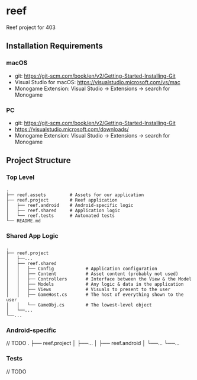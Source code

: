 # reef #
Reef project for 403

## Installation Requirements ##

### macOS ###
- git: https://git-scm.com/book/en/v2/Getting-Started-Installing-Git
- Visual Studio for macOS: https://visualstudio.microsoft.com/vs/mac
- Monogame Extension: Visual Studio -> Extensions -> search for Monogame

### PC ###
- git: https://git-scm.com/book/en/v2/Getting-Started-Installing-Git
- https://visualstudio.microsoft.com/downloads/
- Monogame Extension: Visual Studio -> Extensions -> search for Monogame

## Project Structure ##

### Top Level ###
    .
    ├── reef.assets         # Assets for our application
    ├── reef.project        # Reef application 
    │   ├── reef.android    # Android-specific logic
    │   ├── reef.shared     # Application logic
    │   └── reef.tests      # Automated tests 
    └── README.md

### Shared App Logic ###
    .
    ├── reef.project
    │   ├──...
    │   ├── reef.shared
    │   │   ├── Config            # Application configuration
    │   │   ├── Content           # Asset content (probably not used)
    │   │   ├── Controllers       # Interface between the View & the Model
    │   │   ├── Models            # Any logic & data in the application
    │   │   ├── Views             # Visuals to present to the user
    │   │   ├── GameHost.cs       # The host of everything shown to the user
    │   │   └── GameObj.cs        # The lowest-level object
    │   └──...
    └──...

### Android-specific ###
// TODO
  .
  ├── reef.project
  │   ├──...
  │   ├── reef.android
  │   └──...
  └──...

### Tests ###
// TODO

